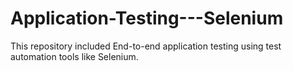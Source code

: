 # Application-Testing---Selenium
This repository included End-to-end application testing using test automation tools like Selenium.
